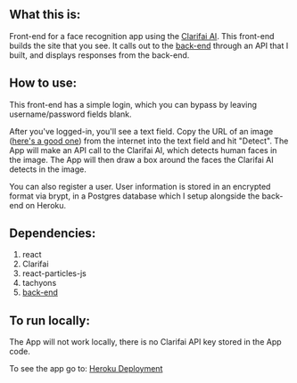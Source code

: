## What this is:
Front-end for a face recognition app using the [Clarifai AI](https://www.clarifai.com/). This front-end builds the site that you see. It calls out to the [back-end](https://github.com/scott96707/faceRecognitionApi) through an API that I built, and displays responses from the back-end.

## How to use:
This front-end has a simple login, which you can bypass by leaving username/password fields blank. 

After you've logged-in, you'll see a text field. Copy the URL of an image ([here's a good one](https://m.media-amazon.com/images/M/MV5BODViZDg3ZjYtMzhiYS00YTVkLTk4MzktYWUxMTlkYjc1NjdlXkEyXkFqcGdeQXVyMTMxODk2OTU@._V1_SY1000_CR0,0,674,1000_AL_.jpg)) from the internet into the text field and hit "Detect". The App will make an API call to the Clarifai AI, which detects human faces in the image. The App will then draw a box around the faces the Clarifai AI detects in the image.

You can also register a user. User information is stored in an encrypted format via brypt, in a Postgres database which I setup alongside the back-end on Heroku.

## Dependencies:
1. react
1. Clarifai
1. react-particles-js
1. tachyons
1. [back-end](https://github.com/scott96707/faceRecognitionApi)

## To run locally:
The App will not work locally, there is no Clarifai API key stored in the App code.

To see the app go to: [Heroku Deployment](https://facerecognitionfrontend.herokuapp.com/)
